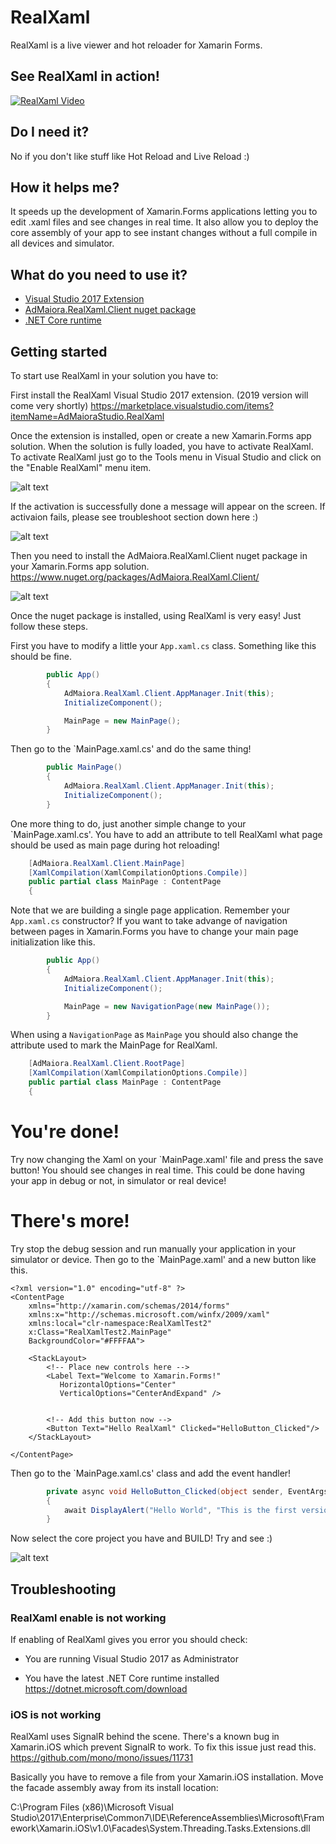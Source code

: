 # RealXaml
RealXaml is a live viewer and hot reloader for Xamarin Forms. 

## See RealXaml in action!
[![RealXaml Video](http://www.admaiorastudio.com/wp-content/uploads/2019/04/realxaml.video_.thumb_.png)](https://youtu.be/jJO3xjcD8lQ)

## Do I need it?
No if you don't like stuff like Hot Reload and Live Reload :)

## How it helps me?
It speeds up the development of Xamarin.Forms applications letting you to edit .xaml files and see changes in real time. It also allow you to deploy the core assembly of your app to see instant changes without a full compile in all devices and simulator.

## What do you need to use it?
- [Visual Studio 2017 Extension](https://marketplace.visualstudio.com/items?itemName=AdMaioraStudio.RealXaml)
- [AdMaiora.RealXaml.Client nuget package](https://www.nuget.org/packages/AdMaiora.RealXaml.Client/)
- [.NET Core runtime](https://dotnet.microsoft.com/download)

## Getting started
To start use RealXaml in your solution you have to:

First install the RealXaml Visual Studio 2017 extension. (2019 version will come very shortly)
https://marketplace.visualstudio.com/items?itemName=AdMaioraStudio.RealXaml

  
Once the extension is installed, open or create a new Xamarin.Forms app solution. When the solution is fully loaded, you have to activate RealXaml.
To activate RealXaml just go to the Tools menu in Visual Studio and click on the "Enable RealXaml" menu item.

![alt text](http://www.admaiorastudio.com/wp-content/uploads/2019/04/realxaml.activate.png)

If the activation is successfully done a message will appear on the screen. 
If activaion fails, please see troubleshoot section down here :)

![alt text](http://www.admaiorastudio.com/wp-content/uploads/2019/04/realxaml.everything.ok_.png)

Then you need to install the AdMaiora.RealXaml.Client nuget package in your Xamarin.Forms app solution.
https://www.nuget.org/packages/AdMaiora.RealXaml.Client/

![alt text](http://www.admaiorastudio.com/wp-content/uploads/2019/04/realxaml.nugetinstall.png)

Once the nuget package is installed, using RealXaml is very easy! Just follow these steps.

First you have to modify a little your `App.xaml.cs` class. Something like this should be fine.
```c#
        public App()
        {
            AdMaiora.RealXaml.Client.AppManager.Init(this);
            InitializeComponent();

            MainPage = new MainPage();
        }
```

Then go to the `MainPage.xaml.cs' and do the same thing!
```c#
        public MainPage()
        {
            AdMaiora.RealXaml.Client.AppManager.Init(this);
            InitializeComponent();
        }
```

One more thing to do, just another simple change to your `MainPage.xaml.cs'. You have to add an attribute to tell RealXaml what page should be used as main page during hot reloading!
```c#
    [AdMaiora.RealXaml.Client.MainPage]
    [XamlCompilation(XamlCompilationOptions.Compile)]
    public partial class MainPage : ContentPage
    {
```

Note that we are building a single page application. Remember your `App.xaml.cs` constructor? If you want to take advange of navigation between pages in Xamarin.Forms you have to change your main page initialization like this. 
```c#
        public App()
        {
            AdMaiora.RealXaml.Client.AppManager.Init(this);
            InitializeComponent();

            MainPage = new NavigationPage(new MainPage());
        }
```

When using a `NavigationPage` as `MainPage` you should also change the attribute used to mark the MainPage for RealXaml. 
```c#
    [AdMaiora.RealXaml.Client.RootPage]
    [XamlCompilation(XamlCompilationOptions.Compile)]
    public partial class MainPage : ContentPage
    {
```

# You're done!

Try now changing the Xaml on your `MainPage.xaml' file and press the save button! You should see changes in real time.
This could be done having your app in debug or not, in simulator or real device!

# There's more!

Try stop the debug session and run manually your application in your simulator or device. 
Then go to the `MainPage.xaml' and a new button like this.
```xaml
<?xml version="1.0" encoding="utf-8" ?>
<ContentPage 
    xmlns="http://xamarin.com/schemas/2014/forms"
    xmlns:x="http://schemas.microsoft.com/winfx/2009/xaml"
    xmlns:local="clr-namespace:RealXamlTest2"
    x:Class="RealXamlTest2.MainPage"
    BackgroundColor="#FFFFAA">

    <StackLayout>
        <!-- Place new controls here -->
        <Label Text="Welcome to Xamarin.Forms!" 
           HorizontalOptions="Center"
           VerticalOptions="CenterAndExpand" />
		   
		   
		<!-- Add this button now -->
        <Button Text="Hello RealXaml" Clicked="HelloButton_Clicked"/>
    </StackLayout>

</ContentPage>
```

Then go to the `MainPage.xaml.cs' class and add the event handler!
```c#
        private async void HelloButton_Clicked(object sender, EventArgs e)
        {
            await DisplayAlert("Hello World", "This is the first version of RealXaml", "Great");
        }
```

Now select the core project you have and BUILD! Try and see :)

![alt text](http://www.admaiorastudio.com/wp-content/uploads/2019/04/realxaml.build_.png)

## Troubleshooting

### RealXaml enable is not working
If enabling of RealXaml gives you error you should check:

- You are running Visual Studio 2017 as Administrator

- You have the latest .NET Core runtime installed
https://dotnet.microsoft.com/download

### iOS is not working
RealXaml uses SignalR behind the scene. There's a known bug in Xamarin.iOS which prevent SignalR to work. To fix this issue just read this.
https://github.com/mono/mono/issues/11731

Basically you have to remove a file from your Xamarin.iOS installation.
Move the facade assembly away from its install location:

C:\Program Files (x86)\Microsoft Visual Studio\2017\Enterprise\Common7\IDE\ReferenceAssemblies\Microsoft\Framework\Xamarin.iOS\v1.0\Facades\System.Threading.Tasks.Extensions.dll